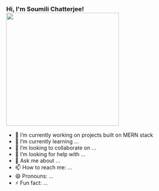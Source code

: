 ### Hi, I'm Soumili Chatterjee! <img height="300px"  src="https://raw.githubusercontent.com/MartinHeinz/MartinHeinz/master/wave.gif">

- 🔭 I’m currently working on projects built on MERN stack
- 🌱 I’m currently learning ...
- 👯 I’m looking to collaborate on ...
- 🤔 I’m looking for help with ...
- 💬 Ask me about ...
- 📫 How to reach me: ...
- 😄 Pronouns: ...
- ⚡ Fun fact: ... 

